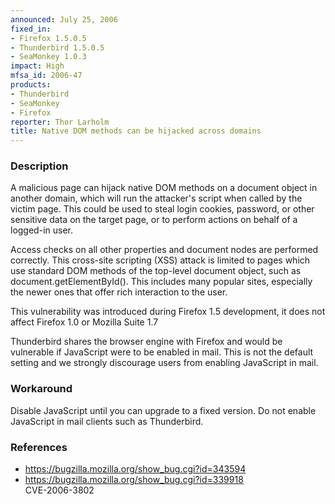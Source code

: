 ```yaml
---
announced: July 25, 2006
fixed_in:
- Firefox 1.5.0.5
- Thunderbird 1.5.0.5
- SeaMonkey 1.0.3
impact: High
mfsa_id: 2006-47
products:
- Thunderbird
- SeaMonkey
- Firefox
reporter: Thor Larholm
title: Native DOM methods can be hijacked across domains
---
```


<h3>Description</h3>

<p>A malicious page can hijack native DOM methods on a document object in another
domain, which will run the attacker's script when called by the victim page.
This could be used to steal login cookies, password, or other sensitive data
on the target page, or to perform actions on behalf of a logged-in user.</p>

<p>Access checks on all other properties and document nodes are performed
correctly. This cross-site scripting (XSS) attack is limited to pages which
use standard DOM methods of the top-level document object, such as
document.getElementById(). This includes many popular sites, especially
the newer ones that offer rich interaction to the user.</p>

<p>This vulnerability was introduced during Firefox 1.5 development, it does
not affect Firefox 1.0 or Mozilla Suite 1.7</p>

<p class="note">Thunderbird shares the browser engine with Firefox
and would be vulnerable if JavaScript were to be enabled in mail. This is not
the default setting and we strongly discourage users from enabling
JavaScript in mail.</p>

<h3>Workaround</h3>

<p>Disable JavaScript until you can upgrade to a fixed version. Do not enable
JavaScript in mail clients such as Thunderbird.</p>

<h3>References</h3>

<ul>
<li><a href="https://bugzilla.mozilla.org/show_bug.cgi?id=343594">
https://bugzilla.mozilla.org/show_bug.cgi?id=343594</a></li>
<li><a href="https://bugzilla.mozilla.org/show_bug.cgi?id=339918">
https://bugzilla.mozilla.org/show_bug.cgi?id=339918</a><br/>
CVE-2006-3802</li>
</ul>



